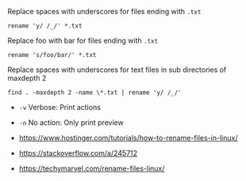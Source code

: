 Replace spaces with underscores for files ending with `.txt`
```
rename 'y/ /_/' *.txt
```

Replace foo with bar for files ending with `.txt`
```
rename 's/foo/bar/' *.txt
```

Replace spaces with underscores for text files in sub directories of maxdepth 2

```
find . -maxdepth 2 -name \*.txt | rename 'y/ /_/'
```

- `-v` Verbose: Print actions
- `-n` No action: Only print preview

- https://www.hostinger.com/tutorials/how-to-rename-files-in-linux/
- https://stackoverflow.com/a/245712
- https://techymarvel.com/rename-files-linux/
